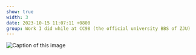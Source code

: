 ```yaml
---
show: true
width: 3
date: 2023-10-15 11:07:11 +0800
group: Work I did while at CC98 (the official university BBS of ZJU)
---
```

<div>
    <img data-src="{{ 'assets/images/paintings/cc98/2023-10-15-110711.png' | relative_url }}" class="lazy w-100 rounded" src="{{ '/assets/images/empty_300x200.png' | relative_url }}" data-toggle="tooltip" data-placement="top" title="Caption of this image">
</div>